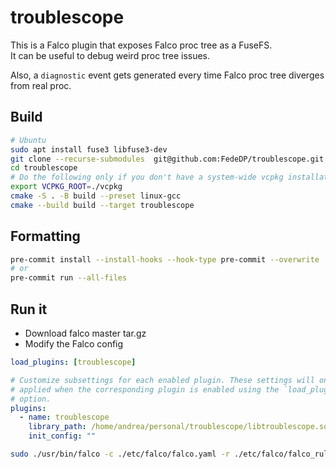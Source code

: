 # troublescope

This is a Falco plugin that exposes Falco proc tree as a FuseFS.  
It can be useful to debug weird proc tree issues.

Also, a `diagnostic` event gets generated every time Falco proc tree diverges from real proc.

## Build

```bash
# Ubuntu
sudo apt install fuse3 libfuse3-dev
git clone --recurse-submodules  git@github.com:FedeDP/troublescope.git
cd troublescope
# Do the following only if you don't have a system-wide vcpkg installation
export VCPKG_ROOT=./vcpkg
cmake -S . -B build --preset linux-gcc
cmake --build build --target troublescope
```

## Formatting

```bash
pre-commit install --install-hooks --hook-type pre-commit --overwrite
# or
pre-commit run --all-files
```

## Run it

- Download falco master tar.gz
- Modify the Falco config

```yaml
load_plugins: [troublescope]

# Customize subsettings for each enabled plugin. These settings will only be
# applied when the corresponding plugin is enabled using the `load_plugins`
# option.
plugins:
  - name: troublescope
    library_path: /home/andrea/personal/troublescope/libtroublescope.so
    init_config: ""
```

```bash
sudo ./usr/bin/falco -c ./etc/falco/falco.yaml -r ./etc/falco/falco_rules.yaml
```
